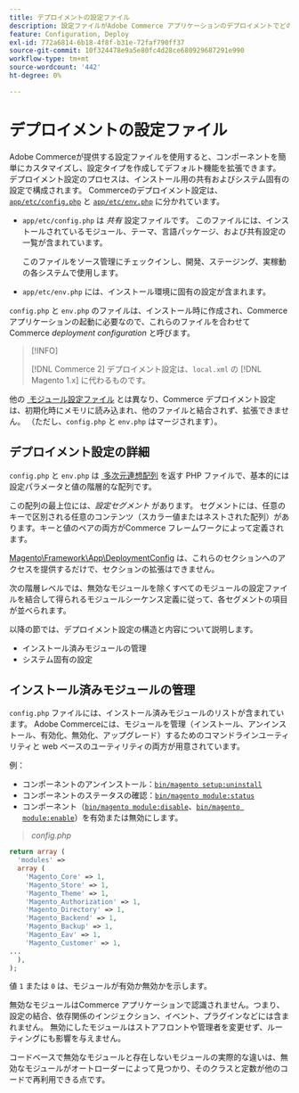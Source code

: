 ```yaml
---
title: デプロイメントの設定ファイル
description: 設定ファイルがAdobe Commerce アプリケーションのデプロイメントでどのように機能するかを説明します。 共有およびシステム固有の構成管理のベストプラクティスについて説明します。
feature: Configuration, Deploy
exl-id: 772a6814-6b18-4f8f-b31e-72faf790ff37
source-git-commit: 10f324478e9a5e80fc4d28ce680929687291e990
workflow-type: tm+mt
source-wordcount: '442'
ht-degree: 0%

---
```


# デプロイメントの設定ファイル

Adobe Commerceが提供する設定ファイルを使用すると、コンポーネントを簡単にカスタマイズし、設定タイプを作成してデフォルト機能を拡張できます。 デプロイメント設定のプロセスは、インストール用の共有およびシステム固有の設定で構成されます。 Commerceのデプロイメント設定は、[`app/etc/config.php`](../reference/config-reference-configphp.md) と [`app/etc/env.php`](../reference/config-reference-envphp.md) に分かれています。

- `app/etc/config.php` は _共有_ 設定ファイルです。
このファイルには、インストールされているモジュール、テーマ、言語パッケージ、および共有設定の一覧が含まれています。

  このファイルをソース管理にチェックインし、開発、ステージング、実稼動の各システムで使用します。

- `app/etc/env.php` には、インストール環境に固有の設定が含まれます。

`config.php` と `env.php` のファイルは、インストール時に作成され、Commerce アプリケーションの起動に必要なので、これらのファイルを合わせてCommerce _deployment configuration_ と呼びます。

>[!INFO]
>
>[!DNL Commerce 2] デプロイメント設定は、`local.xml` の [!DNL Magento 1.x] に代わるものです。

他の [&#x200B; モジュール設定ファイル &#x200B;](../reference/module-files.md) とは異なり、Commerce デプロイメント設定は、初期化時にメモリに読み込まれ、他のファイルと結合されず、拡張できません。 （ただし、`config.php` と `env.php` はマージされます）。

## デプロイメント設定の詳細

`config.php` と `env.php` は [&#x200B; 多次元連想配列 &#x200B;](https://www.w3schools.com:443/php/php_arrays.asp) を返す PHP ファイルで、基本的には設定パラメータと値の階層的な配列です。

この配列の最上位には、_設定セグメント_ があります。 セグメントには、任意のキーで区別される任意のコンテンツ（スカラー値またはネストされた配列）があります。キーと値のペアの両方がCommerce フレームワークによって定義されます。

[Magento\Framework\App\DeploymentConfig](https://github.com/magento/magento2/blob/2.4/lib/internal/Magento/Framework/App/DeploymentConfig.php) は、これらのセクションへのアクセスを提供するだけで、セクションの拡張はできません。

次の階層レベルでは、無効なモジュールを除くすべてのモジュールの設定ファイルを結合して得られるモジュールシーケンス定義に従って、各セグメントの項目が並べられます。

以降の節では、デプロイメント設定の構造と内容について説明します。

- インストール済みモジュールの管理
- システム固有の設定

## インストール済みモジュールの管理

`config.php` ファイルには、インストール済みモジュールのリストが含まれています。 Adobe Commerceには、モジュールを管理（インストール、アンインストール、有効化、無効化、アップグレード）するためのコマンドラインユーティリティと web ベースのユーティリティの両方が用意されています。

例：

- コンポーネントのアンインストール：[`bin/magento setup:uninstall`](../../installation/tutorials/uninstall-modules.md)
- コンポーネントのステータスの確認：[`bin/magento module:status`](https://experienceleague.adobe.com/en/docs/commerce-operations/tools/cli-reference/commerce-on-premises#modulestatus)
- コンポーネント（[`bin/magento module:disable`](../../installation/tutorials/manage-modules.md)、[`bin/magento module:enable`](../../installation/tutorials/manage-modules.md)）を有効または無効にします。

> _config.php_

```php
return array (
  'modules' =>
  array (
    'Magento_Core' => 1,
    'Magento_Store' => 1,
    'Magento_Theme' => 1,
    'Magento_Authorization' => 1,
    'Magento_Directory' => 1,
    'Magento_Backend' => 1,
    'Magento_Backup' => 1,
    'Magento_Eav' => 1,
    'Magento_Customer' => 1,
...
  ),
);
```

値 `1` または `0` は、モジュールが有効か無効かを示します。

無効なモジュールはCommerce アプリケーションで認識されません。つまり、設定の結合、依存関係のインジェクション、イベント、プラグインなどには含まれません。 無効にしたモジュールはストアフロントや管理者を変更せず、ルーティングにも影響を与えません。

コードベースで無効なモジュールと存在しないモジュールの実際的な違いは、無効なモジュールがオートローダーによって見つかり、そのクラスと定数が他のコードで再利用できる点です。
